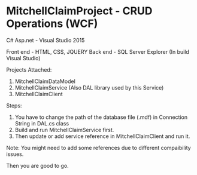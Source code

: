 # MitchellClaimProject - CRUD Operations (WCF)

C# Asp.net - Visual Studio 2015

Front end - HTML, CSS, JQUERY
Back end - SQL Server Explorer (In build Visual Studio)

Projects Attached:

1. MitchellClaimDataModel
2. MitchellClaimService (Also DAL library used by this Service)
3. MitchellClaimClient


Steps: 
1. You have to change the path of the database file (.mdf) in Connection String in DAL.cs class
2. Build and run MitchellClaimService first.
3. Then update or add service reference in MitchellClaimClient and run it.

Note: You might need to add some references due to different compaibility issues.

Then you are good to go.

